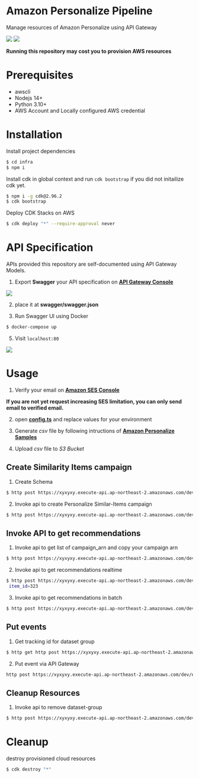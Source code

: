 # Amazon Personalize Pipeline

Manage resources of Amazon Personalize using API Gateway

<img src="docs/img/overview.png" />
<img src="docs/img/pipeline.png" />

**Running this repository may cost you to provision AWS resources**

# Prerequisites

- awscli
- Nodejs 14+
- Python 3.10+
- AWS Account and Locally configured AWS credential

# Installation

Install project dependencies

```bash
$ cd infra
$ npm i
```

Install cdk in global context and run `cdk bootstrap` if you did not initailize cdk yet.

```bash
$ npm i -g cdk@2.96.2
$ cdk bootstrap
```

Deploy CDK Stacks on AWS

```bash
$ cdk deploy "*" --require-approval never
```

# API Specification

APIs provided this repository are self-documented using API Gateway Models.

1. Export **Swagger** your API specification on [**API Gateway Console**](https://ap-northeast-2.console.aws.amazon.com/apigateway/main/apis?region=ap-northeast-2)

<img src="docs/img/swagger1.png">

2. place it at **swagger/swagger.json**

3. Run Swagger UI using Docker

```bash
$ docker-compose up
```

5. Visit `localhost:80`

<img src="docs/img/swagger2.png">

# Usage

1. Verify your email on [**Amazon SES Console**](https://console.aws.amazon.com/ses/home?region=ap-northeast-2#verified-senders-email:)

**If you are not yet request increasing SES limitation, you can only send email to verified email.**

2. open [**config.ts**](infra/config/dev.toml) and replace values for your environment

3. Generate _csv_ file by following intructions of [**Amazon Personalize Samples**](https://github.com/aws-samples/amazon-personalize-samples/blob/master/getting_started/notebooks/1.Building_Your_First_Campaign.ipynb)

4. Upload _csv_ file to _S3 Bucket_

## Create Similarity Items campaign

1. Create Schema

```bash
$ http post https://xyxyxy.execute-api.ap-northeast-2.amazonaws.com/dev/schema name=my-demo-schema schema={"type": "record", "name": "Interactions", "namespace": "com.amazonaws.personalize.schema", "fields": [{"name": "USER_ID", "type": "string"}, {"name": "ITEM_ID", "type": "string"}, {"name": "TIMESTAMP", "type": "long"}], "version": "1.0"}
```

2. Invoke api to create Personalize Similar-Items campaign

```bash
$ http post https://xyxyxy.execute-api.ap-northeast-2.amazonaws.com/dev/similar-items name=my-similar-items-model schema="arn:aws:personalize:ap-northeast-2:776556808198:schema/my-demo-schema" bucket="s3://demo-similar-items-67914/DEMO-similar-items.csv"
```

## Invoke API to get recommendations

1. Invoke api to get list of campaign_arn and copy your campaign arn

```bash
$ http post https://xyxyxy.execute-api.ap-northeast-2.amazonaws.com/dev/campaigns
```

2. Invoke api to get recommendations realtime

```bash
$ http post https://xyxyxy.execute-api.ap-northeast-2.amazonaws.com/dev/recommend/similar-items  campaign_arn=arn:aws:personalize:ap-northeast-2:929831892372:campaign/my-similar-items-model
 item_id=323
```

3. Invoke api to get recommendations in batch

```bash
$ http post https://xyxyxy.execute-api.ap-northeast-2.amazonaws.com/dev/batch-inference name=my-batch-job solution_version_arn=arn:aws:personalize:ap-northeast-2:929831892372:solution/my-similar-items-model/84e322ff num_results=150 input_path="s3://demo-similar-items-67914/batch/input.json" output_path="s3://demo-similar-items-67914/batch/output/"
```

## Put events

1. Get tracking id for dataset group

```bash
$ http get http post https://xyxyxy.execute-api.ap-northeast-2.amazonaws.com/dev/tracking name==user-personalization-baseline
```

2. Put event via API Gateway

```bash
http post https://xyxyxy.execute-api.ap-northeast-2.amazonaws.com/dev/events tracking_id=a6006e6f-8623-4684-bda4-33bec98aade9 session_id=user-personalization-session-1 event_type=click user_id=242 item_id=88 sent_at=1596258382
```

## Cleanup Resources

1. Invoke api to remove dataset-group

```bash
$ http post https://xyxyxy.execute-api.ap-northeast-2.amazonaws.com/dev/cleanup name=my-similar-items-model
```

# Cleanup

destroy provisioned cloud resources

```bash
$ cdk destroy "*"
```
